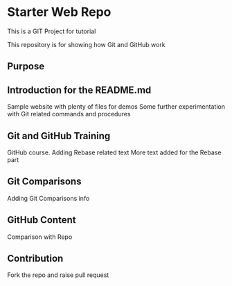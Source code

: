# Starter Web Repo

This is a GIT Project for tutorial

This repository is for showing how Git and GitHub work

## Purpose

## Introduction for the README.md

Sample website with plenty of files for demos
Some further experimentation with Git related commands and procedures

## Git and GitHub Training
GitHub course.
Adding Rebase related text
More text added for the Rebase part


## Git Comparisons
Adding Git Comparisons info

## GitHub Content 
Comparison with Repo

## Contribution
Fork the repo and raise pull request
